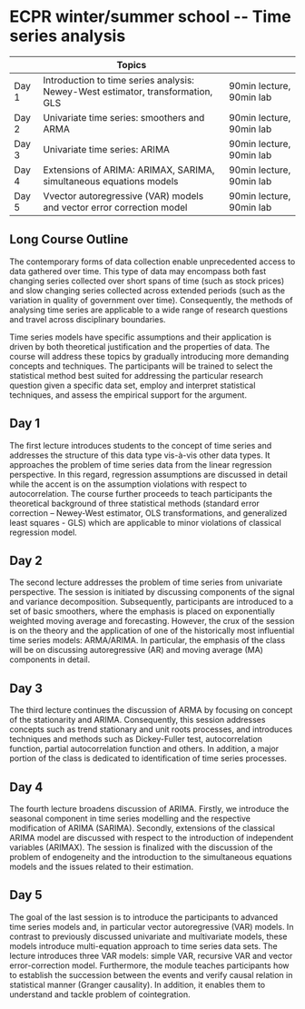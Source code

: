 # ECPR winter/summer school -- Time series analysis

|        | Topics       |                                    |     
| ------ | ------------ | ---------------------------------------|
| Day 1  | Introduction to time series analysis: Newey-West estimator, transformation, GLS|90min lecture, 90min lab |
| Day 2  | Univariate time series: smoothers and ARMA | 90min lecture, 90min lab |
| Day 3  | Univariate time series: ARIMA | 90min lecture, 90min lab |
| Day 4  | Extensions of ARIMA: ARIMAX, SARIMA, simultaneous equations models| 90min lecture, 90min lab |
| Day 5  | Vvector autoregressive (VAR) models and vector error correction model | 90min lecture, 90min lab |


## Long Course Outline

The contemporary forms of data collection enable unprecedented access to data gathered over time. This type of data may encompass both fast changing series collected over short spans of time (such as stock prices) and slow changing series collected across extended periods (such as the variation in quality of government over time). Consequently, the methods of analysing time series are applicable to a wide range of research questions and travel across disciplinary boundaries.

Time series models have specific assumptions and their application is driven by both theoretical justification and the properties of data. The course will address these topics by gradually introducing more demanding concepts and techniques. The participants will be trained to select the statistical method best suited for addressing the particular research question given a specific data set, employ and interpret statistical techniques, and assess the empirical support for the argument.

## Day 1

The first lecture introduces students to the concept of time series and addresses the structure of this data type vis-à-vis other data types. It approaches the problem of time series data from the linear regression perspective. In this regard, regression assumptions are discussed in detail while the accent is on the assumption violations with respect to autocorrelation. The course further proceeds to teach participants the theoretical background of three statistical methods (standard error correction – Newey-West estimator, OLS transformations, and generalized least squares - GLS) which are applicable to minor violations of classical regression model.

## Day 2

The second lecture addresses the problem of time series from univariate perspective. The session is initiated by discussing components of the signal and variance decomposition. Subsequently, participants are introduced to a set of basic smoothers, where the emphasis is placed on exponentially weighted moving average and forecasting. However, the crux of the session is on the theory and the application of one of the historically most influential time series models: ARMA/ARIMA. In particular, the emphasis of the class will be on discussing autoregressive (AR) and moving average (MA) components in detail.

## Day 3

The third lecture continues the discussion of ARMA by focusing on concept of the stationarity and ARIMA. Consequently, this session addresses concepts such as trend stationary and unit roots processes, and introduces techniques and methods such as Dickey-Fuller test, autocorrelation function, partial autocorrelation function and others. In addition, a major portion of the class is dedicated to identification of time series processes.

## Day 4

The fourth lecture broadens discussion of ARIMA. Firstly, we introduce the seasonal component in time series modelling and the respective modification of ARIMA (SARIMA). Secondly, extensions of the classical ARIMA model are discussed with respect to the introduction of independent variables (ARIMAX). The session is finalized with the discussion of the problem of endogeneity and the introduction to the simultaneous equations models and the issues related to their estimation.

## Day 5

The goal of the last session is to introduce the participants to advanced time series models and, in particular vector autoregressive (VAR) models. In contrast to previously discussed univariate and multivariate models, these models introduce multi-equation approach to time series data sets. The lecture introduces three VAR models: simple VAR, recursive VAR and vector error-correction model. Furthermore, the module teaches participants how to establish the succession between the events and verify causal relation in statistical manner (Granger causality). In addition, it enables them to understand and tackle problem of cointegration.
